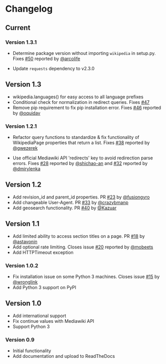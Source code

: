 # Changelog

## Current

### Version 1.3.1

* Determine package version without importing ``wikipedia`` in setup.py. Fixes [#50](https://github.com/goldsmith/Wikipedia/issues/50) reported by [@arcolife](https://github.com/arcolife)

* Update ``requests`` dependency to v2.3.0

## Version 1.3

* wikipedia.languages() for easy access to all language prefixes
* Conditional check for normalization in redirect queries. Fixes [#47](https://github.com/goldsmith/Wikipedia/issues/47)
* Remove pip requirement to fix pip installation error. Fixes [#46](https://github.com/goldsmith/Wikipedia/issues/46#issuecomment-44221725) reported by [@oquidav](https://github.com/oquidave)

### Version 1.2.1

* Refactor query functions to standardize & fix functionality of WikipediaPage properties that return a list. Fixes [#38](https://github.com/goldsmith/Wikipedia/issues/38) reported by [@gwezerek](https://github.com/gwezerek)

* Use official Mediawiki API 'redirects' key to avoid redirection parse errors. Fixes [#28](https://github.com/goldsmith/Wikipedia/issues/28)
  reported by [@shichao-an](https://github.com/shichao-an) and [#32](https://github.com/goldsmith/Wikipedia/issues/32) reported by [@dmirylenka](https://github.com/dmirylenka)

## Version 1.2

* Add revision_id and parent_id properties. PR [#23](https://github.com/goldsmith/Wikipedia/pull/23) by [@fusiongyro](https://github.com/fusiongyro)
* Add changeable User-Agent. PR [#33](https://github.com/goldsmith/Wikipedia/pull/33) by [@crazybmanp](https://github.com/crazybmanp)
* Add geosearch functionality. PR [#40](https://github.com/goldsmith/Wikipedia/pull/40) by [@Kazuar](https://github.com/Kazuar)

## Version 1.1

* Add limited ability to access section titles on a page.  PR [#18](https://github.com/goldsmith/Wikipedia/pull/18) by [@astavonin](https://github.com/astavonin)
* Add optional rate limiting. Closes issue [#20](https://github.com/goldsmith/Wikipedia/pull/20) reported by [@mobeets](https://github.com/mobeets)
* Add HTTPTimeout exception

### Version 1.0.2

* Fix installation issue on some Python 3 machines. Closes issue [#15](https://github.com/goldsmith/Wikipedia/issues/15) by [@wronglink](https://github.com/wronglink)
* Add Python 3 support on PyPI

## Version 1.0

* Add international support
* Fix continue values with Mediawiki API
* Support Python 3

### Version 0.9

* Initial functionality
* Add documentation and upload to ReadTheDocs
